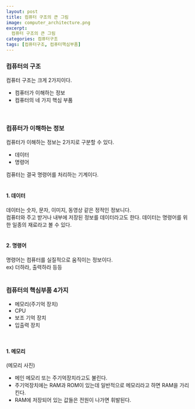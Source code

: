 ```yaml
---
layout: post
title: 컴퓨터 구조의 큰 그림
image: computer_architecture.png
excerpt: 
  컴퓨터 구조의 큰 그림
categories: 컴퓨터구조
tags: [컴퓨터구조, 컴퓨터핵심부품]
---
```


### 컴퓨터의 구조

컴퓨터 구조는 크게 2가지이다.
- 컴퓨터가 이해하는 정보
- 컴퓨터의 네 가지 핵심 부품  
<br/>

### 컴퓨터가 이해하는 정보

컴퓨터가 이해하는 정보는 2가지로 구분할 수 있다.
- 데이터
- 명령어

컴퓨터는 결국 명령어를 처리하는 기계이다.  
<br/>  

#### 1. 데이터
데이터는 숫자, 문자, 이미지, 동영상 같은 정적인 정보니다.  
컴퓨터와 주고 받거나 내부에 저장된 정보를 데이터라고도 한다.
데이터는 명령어를 위한 일종의 재료라고 볼 수 있다.  
<br/>  

#### 2. 명령어
명령어는 컴퓨터를 실질적으로 움직이는 정보이다.  
ex) 더하라, 출력하라 등등  
<br/>

### 컴퓨터의 핵심부품 4가지
- 메모리(주기억 장치)
- CPU
- 보조 기억 장치
- 입출력 장치  
<br/>

#### 1. 메모리

(메모리 사진)

- 메인 메모리 또는 주기억장치라고도 불린다.
- 주기억장치에는 RAM과 ROM이 있는데 일반적으로 메모리라고 하면 RAM을 가리킨다.
- RAM에 저장되어 있는 값들은 전원이 나가면 휘발된다.
